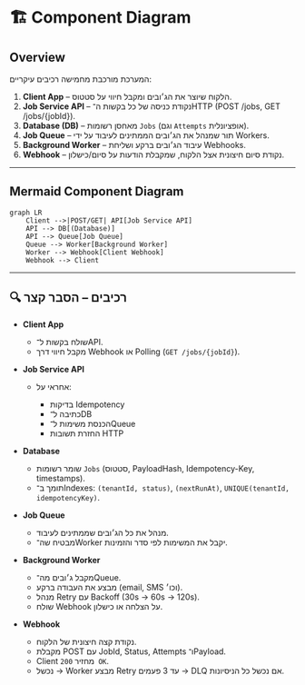 

# 🏗️ Component Diagram

## Overview

המערכת מורכבת מחמישה רכיבים עיקריים:

1. **Client App** – הלקוח שיוצר את הג׳ובים ומקבל חיווי על סטטוס.
2. **Job Service API** – נקודת כניסה של כל בקשות ה־HTTP (POST /jobs, GET /jobs/{jobId}).
3. **Database (DB)** – מאחסן רשומות `Jobs` (וגם `Attempts` אופציונלית).
4. **Job Queue** – תור שמנהל את הג׳ובים הממתינים לעיבוד על ידי Workers.
5. **Background Worker** – עיבוד הג׳ובים ברקע ושליחת Webhooks.
6. **Webhook** – נקודת סיום חיצונית אצל הלקוח, שמקבלת הודעות על סיום/כישלון.

---

## Mermaid Component Diagram

```mermaid
graph LR
    Client -->|POST/GET| API[Job Service API]
    API --> DB[(Database)]
    API --> Queue[Job Queue]
    Queue --> Worker[Background Worker]
    Worker --> Webhook[Client Webhook]
    Webhook --> Client
```

---

## 🔍 רכיבים – הסבר קצר

* **Client App**

  * שולח בקשות ל־API.
  * מקבל חיווי דרך Webhook או Polling (`GET /jobs/{jobId}`).

* **Job Service API**

  * אחראי על:

    * בדיקות Idempotency
    * כתיבה ל־DB
    * הכנסת משימות ל־Queue
    * החזרת תשובות HTTP

* **Database**

  * שומר רשומות `Jobs` (סטטוס, PayloadHash, Idempotency-Key, timestamps).
  * תומך ב־Indexes: `(tenantId, status)`, `(nextRunAt)`, `UNIQUE(tenantId, idempotencyKey)`.

* **Job Queue**

  * מנהל את כל הג׳ובים שממתינים לעיבוד.
  * מבטיח שה־Worker יקבל את המשימות לפי סדר והזמינות.

* **Background Worker**

  * מקבל ג׳ובים מה־Queue.
  * מבצע את העבודה ברקע (email, SMS וכו׳).
  * מנהל Retry עם Backoff (30s → 60s → 120s).
  * שולח Webhook על הצלחה או כישלון.

* **Webhook**

  * נקודת קצה חיצונית של הלקוח.
  * מקבלת POST עם JobId, Status, Attempts ו־Payload.
  * Client מחזיר `200 OK`.
  * נכשל → Worker מבצע Retry עד 3 פעמים → DLQ אם נכשל כל הניסיונות.

